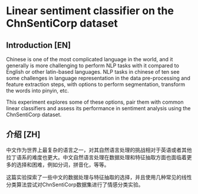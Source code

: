 # Linear sentiment classifier on the ChnSentiCorp dataset
 
## Introduction [EN]
Chinese is one of the most complicated language in the world, and it generally is more challenging to perform NLP tasks with it compared to English or other latin-based languages. NLP tasks in chinese of ten see some challenges in language representation in the data pre-processing and feature extraction steps, with options to perform segmentation, transform the words into pinyin, etc. 

This experiment explores some of these options, pair them with common linear classifiers and assess its performance in sentiment analysis using the ChnSentiCorp dataset.

## 介绍 [ZH]
中文作为世界上最复杂的语言之一，对其自然语言处理的挑战相对于英语或者其他拉丁语系的难度也更大。中文自然语言处理在数据处理和特征抽取方面也面临着更多的选择和困难，例如分词，拼音化，等等。

这篇实验探索了一些中文的数据处理与特征抽取的选择，并且使用几种常见的线性分类算法尝试对ChnSentiCorp数据集进行了情感分类实验。 
